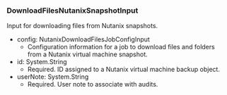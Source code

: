 ### DownloadFilesNutanixSnapshotInput
Input for downloading files from Nutanix snapshots.

- config: NutanixDownloadFilesJobConfigInput
  - Configuration information for a job to download files and folders from a Nutanix virtual machine snapshot.
- id: System.String
  - Required. ID assigned to a Nutanix virtual machine backup object.
- userNote: System.String
  - Required. User note to associate with audits.
